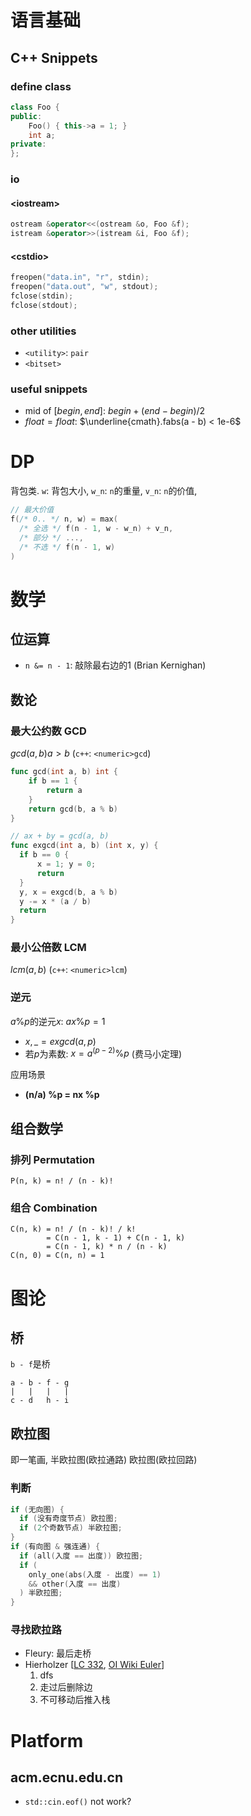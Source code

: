 # 语言基础

## C++ Snippets

### define class

``` c++
class Foo {
public:
    Foo() { this->a = 1; }
    int a;
private:
};
```

### io

#### \<iostream\>

``` c++
ostream &operator<<(ostream &o, Foo &f);
istream &operator>>(istream &i, Foo &f);
```

#### \<cstdio\>

``` c++
freopen("data.in", "r", stdin);
freopen("data.out", "w", stdout);
fclose(stdin);
fclose(stdout);
```

### other utilities
  
* `<utility>`: `pair`
* `<bitset>`

### useful snippets

* mid of $[begin, end]$: $begin + (end - begin) / 2$
* $float = float$: $\underline{cmath}.fabs(a - b) < 1e-6$

# DP

背包类.
`w`: 背包大小, `w_n`: `n`的重量, `v_n`: `n`的价值,
  
``` c++
// 最大价值
f(/* 0.. */ n, w) = max(
  /* 全选 */ f(n - 1, w - w_n) + v_n,
  /* 部分 */ ...,
  /* 不选 */ f(n - 1, w)
)
```

# 数学

## 位运算

* `n &= n - 1`: 敲除最右边的1 (Brian Kernighan)

## 数论

### 最大公约数 GCD

  $gcd(a, b) a > b$
  (`c++`: `<numeric>gcd`)

  ``` go
  func gcd(int a, b) int {
      if b == 1 {
          return a
      }
      return gcd(b, a % b)
  }

  // ax + by = gcd(a, b)
  func exgcd(int a, b) (int x, y) {
    if b == 0 {
        x = 1; y = 0;
        return
    }
    y, x = exgcd(b, a % b)
    y -= x * (a / b)
    return
  }
  ```

### 最小公倍数 LCM

$lcm(a, b)$
(`c++`: `<numeric>lcm`)

### 逆元

$a \% p$的逆元$x$: $a x \% p = 1$

* $x, \_ = exgcd(a, p)$
* 若$p$为素数: $x = a^{(p - 2)} \% p$ (费马小定理)

应用场景

* $\textbf{(n/a) \% p = nx \% p}$

## 组合数学

### 排列 Permutation

```
P(n, k) = n! / (n - k)!
```

### 组合 Combination
  
```
C(n, k) = n! / (n - k)! / k!
        = C(n - 1, k - 1) + C(n - 1, k)
        = C(n - 1, k) * n / (n - k)
C(n, 0) = C(n, n) = 1
```

# 图论

## 桥

`b - f`是桥

```
a - b - f - g
|   |   |   |
c - d   h - i
```

## 欧拉图

即一笔画, 半欧拉图(欧拉通路) 欧拉图(欧拉回路)

### 判断

``` c++
if (无向图) {
  if (没有奇度节点) 欧拉图;
  if (2个奇数节点) 半欧拉图;
}
if (有向图 & 强连通) {
  if (all(入度 == 出度)) 欧拉图;
  if (
    only_one(abs(入度 - 出度) == 1)
    && other(入度 == 出度)
  ) 半欧拉图;
}
```

### 寻找欧拉路

* Fleury: 最后走桥
* Hierholzer
  \[[LC 332](https://leetcode-cn.com/problems/reconstruct-itinerary/solution/zhong-xin-an-pai-xing-cheng-by-leetcode-solution/),
  [OI Wiki Euler](https://oi-wiki.org/graph/euler/)\]
  1. dfs
  2. 走过后删除边
  3. 不可移动后推入栈


# Platform

## acm.ecnu.edu.cn

* `std::cin.eof()` not work?